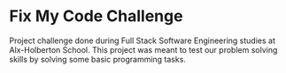 # Fix My Code Challenge

Project challenge done during Full Stack Software Engineering studies at Alx-Holberton School. This project was meant to test our problem solving skills by solving some basic programming tasks.
